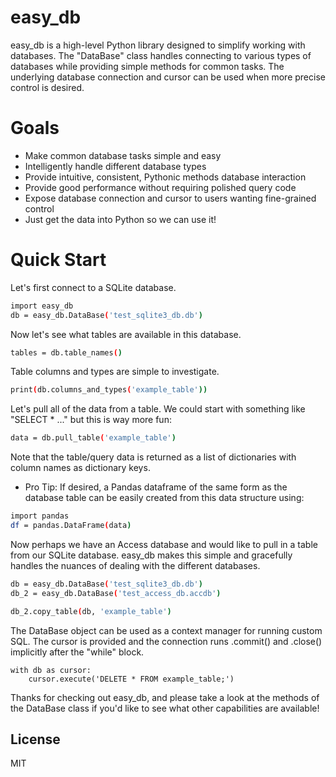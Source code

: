 # easy_db

easy_db is a high-level Python library designed to simplify working with databases.  The "DataBase" class handles connecting to various
types of databases while providing simple methods for common tasks.  The underlying database connection and cursor can be used when more
precise control is desired.

# Goals

 - Make common database tasks simple and easy
 - Intelligently handle different database types
 - Provide intuitive, consistent, Pythonic methods database interaction
 - Provide good performance without requiring polished query code
 - Expose database connection and cursor to users wanting fine-grained control
 - Just get the data into Python so we can use it!

# Quick Start

Let's first connect to a SQLite database.
```sh
import easy_db
db = easy_db.DataBase('test_sqlite3_db.db')
```

Now let's see what tables are available in this database.
```sh
tables = db.table_names()
```

Table columns and types are simple to investigate.
```sh
print(db.columns_and_types('example_table'))
```

Let's pull all of the data from a table.  We could start with something like "SELECT * ..." but this is way more fun:
```sh
data = db.pull_table('example_table')
```

Note that the table/query data is returned as a list of dictionaries with column names as dictionary keys.

 - Pro Tip:  If desired, a Pandas dataframe of the same form as the database table can be easily created from this data structure using:
```sh
import pandas
df = pandas.DataFrame(data)
```

Now perhaps we have an Access database and would like to pull in a table from our SQLite database.  easy_db makes this simple and gracefully handles the nuances of dealing with the different databases.
```sh
db = easy_db.DataBase('test_sqlite3_db.db')
db_2 = easy_db.DataBase('test_access_db.accdb')

db_2.copy_table(db, 'example_table')
```

The DataBase object can be used as a context manager for running custom SQL.  The cursor is provided and the connection runs .commit() and .close() implicitly after the "while" block.
```
with db as cursor:
    cursor.execute('DELETE * FROM example_table;')
```

Thanks for checking out easy_db, and please take a look at the methods of the DataBase class if you'd like to see what other capabilities are available!


License
----
MIT
